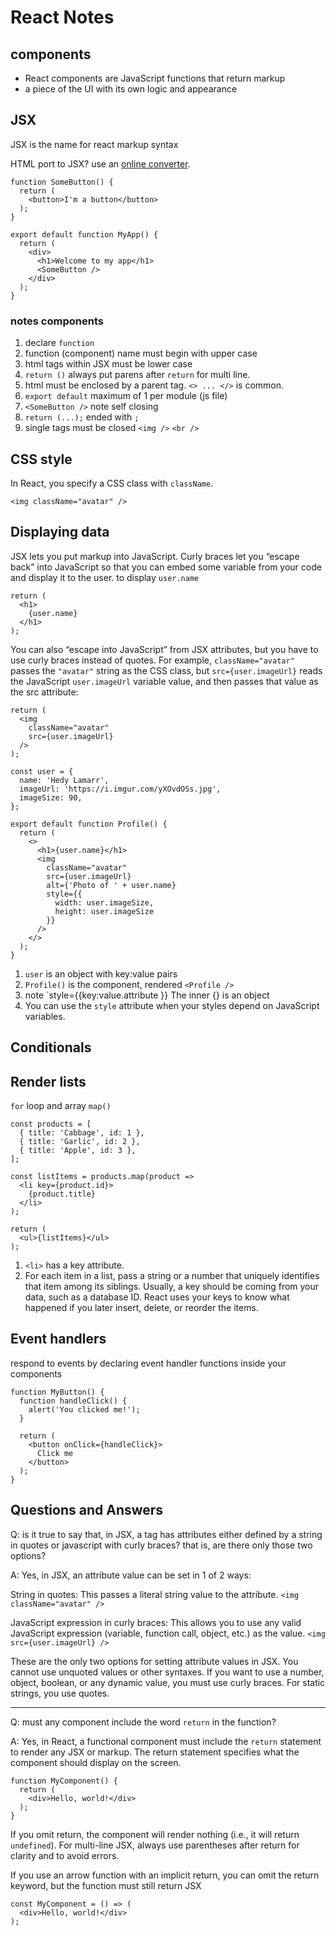 # React Notes

## components

- React components are JavaScript functions that return markup
- a piece of the UI with its own logic and appearance

## JSX

JSX is the name for react markup syntax

HTML port to JSX? use an [online converter](https://transform.tools/html-to-jsx).

```
function SomeButton() {
  return (
    <button>I'm a button</button>
  );
}

export default function MyApp() {
  return (
    <div>
      <h1>Welcome to my app</h1>
      <SomeButton />
    </div>
  );
}

```

### notes components

1. declare `function`
2. function (component) name must begin with upper case
3. html tags within JSX must be lower case
4. `return ()` always put parens after `return` for multi line.
5. html must be enclosed by a parent tag. `<> ... </>` is common.
6. `export default` maximum of 1 per module (js file)
7. `<SomeButton />` note self closing
8. `return (...);` ended with `;`
9. single tags must be closed `<img />` `<br />`

## CSS style

In React, you specify a CSS class with `className`.

`<img className="avatar" />`

## Displaying data

JSX lets you put markup into JavaScript. Curly braces let you “escape back” into JavaScript so that you can embed some variable from your code and display it to the user. to display `user.name`

```
return (
  <h1>
    {user.name}
  </h1>
);
```

You can also “escape into JavaScript” from JSX attributes, but you have to use curly braces instead of quotes. For example, `className="avatar"` passes the `"avatar"` string as the CSS class, but `src={user.imageUrl}` reads the JavaScript `user.imageUrl` variable value, and then passes that value as the src attribute:

```
return (
  <img
    className="avatar"
    src={user.imageUrl}
  />
);
```

```
const user = {
  name: 'Hedy Lamarr',
  imageUrl: 'https://i.imgur.com/yXOvdOSs.jpg',
  imageSize: 90,
};

export default function Profile() {
  return (
    <>
      <h1>{user.name}</h1>
      <img
        className="avatar"
        src={user.imageUrl}
        alt={'Photo of ' + user.name}
        style={{
          width: user.imageSize,
          height: user.imageSize
        }}
      />
    </>
  );
}
```

1. `user` is an object with key:value pairs
2. `Profile()` is the component, rendered `<Profile />`
3. note `style={{key:value.attribute }} The inner {} is an object
4. You can use the `style` attribute when your styles depend on JavaScript variables.

## Conditionals

## Render lists

`for` loop and array `map()`

```
const products = [
  { title: 'Cabbage', id: 1 },
  { title: 'Garlic', id: 2 },
  { title: 'Apple', id: 3 },
];
```

```
const listItems = products.map(product =>
  <li key={product.id}>
    {product.title}
  </li>
);

return (
  <ul>{listItems}</ul>
);
```

1. `<li>` has a key attribute.
2. For each item in a list, pass a string or a number that uniquely identifies that item among its siblings. Usually, a key should be coming from your data, such as a database ID. React uses your keys to know what happened if you later insert, delete, or reorder the items.

## Event handlers

respond to events by declaring event handler functions inside your components

```
function MyButton() {
  function handleClick() {
    alert('You clicked me!');
  }

  return (
    <button onClick={handleClick}>
      Click me
    </button>
  );
}
```

## Questions and Answers

Q: is it true to say that, in JSX, a tag has attributes either defined by a string in quotes or javascript with curly braces?
that is, are there only those two options?

A: Yes, in JSX, an attribute value can be set in 1 of 2 ways:

String in quotes:
This passes a literal string value to the attribute.
`<img className="avatar" />`

JavaScript expression in curly braces:
This allows you to use any valid JavaScript expression (variable, function call, object, etc.) as the value.
`<img src={user.imageUrl} />`

These are the only two options for setting attribute values in JSX. You cannot use unquoted values or other syntaxes. If you want to use a number, object, boolean, or any dynamic value, you must use curly braces. For static strings, you use quotes.

---

Q: must any component include the word `return` in the function?

A: Yes, in React, a functional component must include the `return` statement to render any JSX or markup. The return statement specifies what the component should display on the screen.

```
function MyComponent() {
  return (
    <div>Hello, world!</div>
  );
}
```

If you omit return, the component will render nothing (i.e., it will return `undefined`). For multi-line JSX, always use parentheses after return for clarity and to avoid errors.

If you use an arrow function with an implicit return, you can omit the return keyword, but the function must still return JSX

```
const MyComponent = () => (
  <div>Hello, world!</div>
);
```
